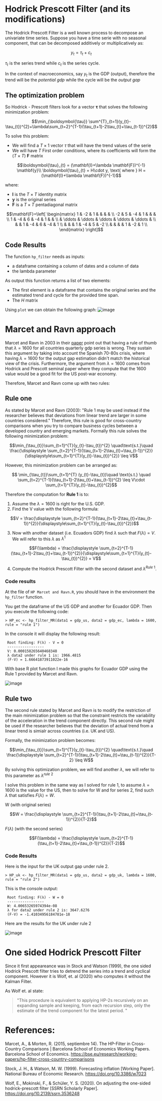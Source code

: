 # Hodrick Prescott Filter (and its modifications)

The Hodrick Prescott Filter is a well known process to decompose an univariate time series. Suppose you have a time serie with no seasonal component,
that can be decomposed additively or multiplicatively as:

```math
y_{t}=\tau_{t}+c_{t}
```

$\tau_{t}$ is the series trend while $c_{t}$ is the series cycle. 

In the context of macroeconomics, say $y_{t}$ is the GDP (output), therefore the trend will be the *potential gdp* while the cycle will be the *output gap*

## The optimization problem 
So Hodrick - Prescott filters look for a vector $\boldsymbol{\tau}$ that solves the following minimization problem:

```math
\min_{\boldsymbol{\tau}} \sum^{T}_{t=1}(y_{t}-\tau_{t})^{2}+\lambda\sum_{t=2}^{T-1}(\tau_{t+1}-2\tau_{t}+\tau_{t-1})^{2}
```
To solve this problem:
- We will find a $T \times 1$ vector $\tau$ that will have the trend values of the serie
- We will have $T$ First order conditions, where its coefficients will form the $(T \times T)$   $\mathbf{F}$ matrix

```math
\boldsymbol{\tau}_{t} = (\mathbf{I}+\lambda \mathbf{F})^{-1} \mathbf{y}\\
\boldsymbol{\tau}_{t} = H\cdot y, \text{ where } H = (\mathbf{I}+\lambda \mathbf{F})^{-1}
```
where:
- $\mathbf{I}$ is the $T \times T$ identity matrix
- $\mathbf{y}$ is the original series
- $\mathbf{F}$ is a $T\times T$ pentadiagonal matrix

```math
\mathbf{F}=\left[ \begin{matrix}
1 & -2 & 1 &  &  &  &  \\
-2 & 5 & -4 & 1 &  &  &    \\
1 & -4 & 6 & -4 & 1 &  &     \\ 
  &  \ddots & \ddots & \ddots & \ddots & \ddots &   \\
  &  & 1 & -4 & 6 & -4 & 1  \\
  &  &  & 1 & -4 & 5 & -2 \\
  &  &  &  & 1 & -2 & 1 \\
\end{matrix}
\right]
```

## Code Results
The function `hp_filter` needs as inputs:
- a dataframe containing a column of dates and a column of data
- the lambda parameter

As output this function returns a list of two elements: 
- The first element is a dataframe that contains the original series and the estimated trend and cycle for the provided time span.
- The $H$ matrix

Using `plot` we can obtain the following graph:
![image](https://user-images.githubusercontent.com/103344273/194721925-b9c4e25b-8ada-4bc6-80b5-49644085654a.png)


# Marcet and Ravn approach

Marcet and Ravn in 2003 in their [paper](https://bse.eu/research/working-papers/hp-filter-cross-country-comparisons) point out that having a rule of thumb that $\lambda = 1600$ for all countries quarterly gdp series is wrong. They sustain this argument by taking into account the Spanish 70-80s crisis, where having $\lambda = 1600$ for the output gap estimation didn't match the historical view of the crisis. Furthermore, the argument from $\lambda=1600$ comes from Hodrick and Prescott seminal paper where they compute that the 1600 value would be a good fit for the US post-war economy. 

Therefore, Marcet and Ravn come up with two rules:

## Rule one

As stated by Marcet and Ravn (2003): "Rule 1 may be used instead if the researcher believes that deviations from linear trend are larger in some countries considered." Therefore, this rule is good for cross-country comparisons when you try to compare business cycles between a developed country and emerging markets. Formally this rule solves the following minimization problem:

```math
\min_{\tau_{t}}\sum_{t=1}^{T}(y_{t}-\tau_{t})^{2} \quad\text{s.t.}\quad  \frac{\displaystyle \sum_{t=2}^{T-1}(\tau_{t+1}-2\tau_{t}+\tau_{t-1})^{2}}{\displaystyle\sum_{t=1}^{T}(y_{t}-\tau_{t})^{2}} \leq V
```

However, this minimization problem can be arranged as: 

```math
 \min_{\tau_{t}}\sum_{t=1}^{T} (y_{t}-\tau_{t})\quad \text{s.t.} \quad \sum_{t=2}^{T-1}(\tau_{t+1}-2\tau_{t}+\tau_{t-1})^{2} \leq V\cdot \sum_{t=1}^{T}(y_{t}-\tau_{t})^{2}
```

Therefore the computation for **Rule 1** is to:

1. Assume the $\lambda = 1600$ is right for the U.S. GDP.
2. Find the V value with the following formula:

```math
V = \frac{\displaystyle \sum_{t=2}^{T-1}(\tau_{t+1}-2\tau_{t}+\tau_{t-1})^{2}}{\displaystyle\sum_{t=1}^{T}(y_{t}-\tau_{t})^{2}}
```
3. Now with another dataset (i.e. Ecuadors GDP) find $\lambda$ such that $F(\lambda) = V$. We will refer to this $\lambda$ as $\lambda^{1}$

```math
F(\lambda) = \frac{\displaystyle \sum_{t=2}^{T-1}(\tau_{t+1}-2\tau_{t}+\tau_{t-1})^{2}}{\displaystyle\sum_{t=1}^{T}(y_{t}-\tau_{t})^{2}} = V
```
4. Compute the Hodrick Prescott Filter with the second dataset and $\lambda^{Rule\ 1}$.

### Code results

At the file of `HP Marcet and Ravn.R`, you should have in the environment the `hp_filter` function.

You get the dataframe of the US GDP and another for Ecuador GDP. Then you execute the following code: 

```
> HP_ec <- hp_filter_MR(data1 = gdp_us, data2 = gdp_ec, lambda = 1600, rule = "rule 1")
```
In the console it will display the following result:

```
 Root finding: F(λ) - V = 0
 ----------------- 
 V: 0.000158265640468348 
 λ data2 under rule 1 is: 1966.4815 
 (F-V) = 1.66641873911022e-16
```

With base R plot function I made this graphs for Ecuador GDP using the Rule 1 provided by Marcet and Ravn. 

![image](https://user-images.githubusercontent.com/103344273/194731694-9d245fe5-4de8-48eb-a69a-41b5c213482c.png)

## Rule two

The second rule stated by Marcet and Ravn is to modify the restriction of the main minimization problem so that the constraint restricts the variability of the acceleration in the trend component directly.  This second rule might be used if the researcher believes that the deviation of actual trend from a linear trend is simialr across countries (i.e. UK and US).

Formally, the minimization problem becomes:

```math
\min_{\tau_{t}}\sum_{t=1}^{T}(y_{t}-\tau_{t})^{2} \quad\text{s.t.}\quad  \frac{\displaystyle \sum_{t=2}^{T-1}(\tau_{t+1}-2\tau_{t}+\tau_{t-1})^{2}}{T-2} \leq W
```
By solving this optimization problem, we will find another $\lambda$, we will refer to this parameter as $\lambda^{rule\ 2}$

I solve this problem in the same way as I solved for rule 1, to assume $\lambda = 1600$ is the value for the US, then to solve for W and for series 2, find such $\lambda$ that satisfies $F(\lambda) = W$.

W (with original series)
```math
W = \frac{\displaystyle \sum_{t=2}^{T-1}(\tau_{t+1}-2\tau_{t}+\tau_{t-1})^{2}}{T-2}
```

$F(\lambda)$ (with the second series)
```math
F(\lambda) = \frac{\displaystyle \sum_{t=2}^{T-1}(\tau_{t+1}-2\tau_{t}+\tau_{t-1})^{2}}{T-2}
```
### Code Results

Here is the input for the UK output gap under rule 2. 

```
> HP_uk <- hp_filter_MR(data1 = gdp_us, data2 = gdp_uk, lambda = 1600, rule = "rule 2")
```

This is the console output:
```
 Root finding: F(λ) - W = 0
 ----------------- 
 W: 4.00653265974394e-08 
 λ for data2 under rule 2 is: 3647.6276 
 (F-V) = -1.41034956184781e-18 
```

Here are the results for the UK under rule 2

![image](https://user-images.githubusercontent.com/103344273/194731698-1bf5455c-7888-4da6-bca3-6909e923df20.png)

# One sided Hodrick Prescott Filter

Since it first appeareance was in Stock and Watson (1999), the one sided Hodrick Prescott filter tries to detrend the series into a trend and cyclical component. However it is Wolf, et. al (2020) who computes it without the Kalman Filter. 

As Wolf et. al state: 

> "This procedure is equivalent to applying HP-2s recursively on an expanding sample and
keeping, from each recursion step, only the estimate of the trend component for the latest
period. "



# References:
Marcet, A., & Morten, R. (2015, septiembre 14). The HP-Filter in Cross-Country Comparisons | Barcelona School of Economics Working Papers. Barcelona School of Economics. https://bse.eu/research/working-papers/hp-filter-cross-country-comparisons

Stock, J. H., & Watson, M. W. (1999). Forecasting inflation [Working Paper]. National Bureau of Economic Research. https://doi.org/10.3386/w7023

Wolf, E., Mokinski, F., & Schüler, Y. S. (2020). On adjusting the one-sided hodrick-prescott filter [SSRN Scholarly Paper]. https://doi.org/10.2139/ssrn.3536248
